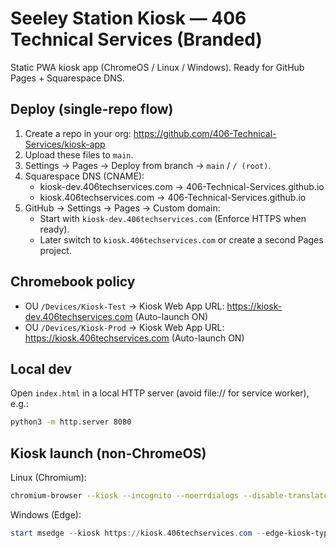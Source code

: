 # Seeley Station Kiosk — 406 Technical Services (Branded)

Static PWA kiosk app (ChromeOS / Linux / Windows). Ready for GitHub Pages + Squarespace DNS.

## Deploy (single-repo flow)

1. Create a repo in your org: https://github.com/406-Technical-Services/kiosk-app
2. Upload these files to `main`.
3. Settings → Pages → Deploy from branch → `main` / `/ (root)`.
4. Squarespace DNS (CNAME):
   - kiosk-dev.406techservices.com → 406-Technical-Services.github.io
   - kiosk.406techservices.com → 406-Technical-Services.github.io
5. GitHub → Settings → Pages → Custom domain:
   - Start with `kiosk-dev.406techservices.com` (Enforce HTTPS when ready).
   - Later switch to `kiosk.406techservices.com` or create a second Pages project.

## Chromebook policy
- OU `/Devices/Kiosk-Test` → Kiosk Web App URL: https://kiosk-dev.406techservices.com (Auto-launch ON)
- OU `/Devices/Kiosk-Prod` → Kiosk Web App URL: https://kiosk.406techservices.com (Auto-launch ON)

## Local dev
Open `index.html` in a local HTTP server (avoid file:// for service worker), e.g.:
```bash
python3 -m http.server 8080
```

## Kiosk launch (non-ChromeOS)

Linux (Chromium):
```bash
chromium-browser --kiosk --incognito --noerrdialogs --disable-translate --check-for-update-interval=31536000 https://kiosk-dev.406techservices.com
```

Windows (Edge):
```powershell
start msedge --kiosk https://kiosk.406techservices.com --edge-kiosk-type=fullscreen
```
